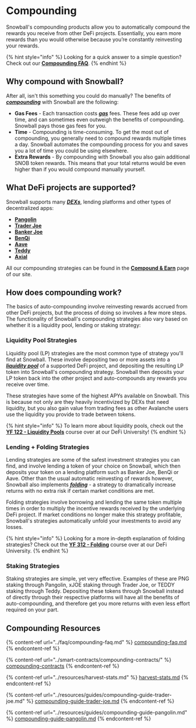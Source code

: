 # Compounding

Snowball's compounding products allow you to automatically compound the rewards you receive from other DeFi projects. Essentially, you earn more rewards than you would otherwise because you’re constantly reinvesting your rewards.

{% hint style="info" %}
Looking for a quick answer to a simple question? Check out our [**Compounding FAQ**](../faq/compounding-faq.md).
{% endhint %}

## Why compound with Snowball?

After all, isn't this something you could do manually? The benefits of [_**compounding**_](../resources/defi-glossary.md#compounding) with Snowball are the following:

* **Gas Fees** - Each transaction costs [_**gas**_](../resources/defi-glossary.md#gas) fees. These fees add up over time, and can sometimes even outweigh the benefits of compounding. Snowball pays those gas fees for you.
* **Time** - Compounding is time-consuming. To get the most out of compounding, you generally need to compound rewards multiple times a day. Snowball automates the compounding process for you and saves you a lot of time you could be using elsewhere.
* **Extra Rewards** - By compounding with Snowball you also gain additional SNOB token rewards. This means that your total returns would be even higher than if you would compound manually yourself.

## What DeFi projects are supported?

Snowball supports many [_**DEXs**_](../resources/defi-glossary.md#decentralized-exchange-dex), lending platforms and other types of decentralized apps:

* [**Pangolin**](https://app.pangolin.exchange)
* [**Trader Joe**](https://traderjoexyz.com)
* [**Banker Joe**](https://traderjoexyz.com/#/lending)
* [**BenQi**](https://app.benqi.fi)
* [**Aave**](https://app.aave.com)
* [**Teddy**](https://app.teddy.cash)
* [**Axial**](https://app.axial.exchange)

All our compounding strategies can be found in the [**Compound & Earn**](https://app.snowball.network/compound-and-earn) page of our site.

## How does compounding work?

The basics of auto-compounding involve reinvesting rewards accrued from other DeFi projects, but the process of doing so involves a few more steps. The functionality of Snowball's compounding strategies also vary based on whether it is a liquidity pool, lending or staking strategy:

### Liquidity Pool Strategies

Liquidity pool (LP) strategies are the most common type of strategy you'll find at Snowball. These involve depositing two or more assets into a [_**liquidity pool**_](../resources/defi-glossary.md#liquidity-pool) of a supported DeFi project, and depositing the resulting LP token into Snowball's compounding strategy. Snowball then deposits your LP token back into the other project and auto-compounds any rewards you receive over time.

These strategies have some of the highest APYs available on Snowball. This is because not only are they heavily incentivized by DEXs that need liquidity, but you also gain value from trading fees as other Avalanche users use the liquidity you provide to trade between tokens.

{% hint style="info" %}
To learn more about liquidity pools, check out the [**YF 122 - Liquidity Pools**](../defi-university/1st-year-courses/yf-122-liquidity-pools.md) course over at our DeFi University!
{% endhint %}

### Lending + Folding Strategies

Lending strategies are some of the safest investment strategies you can find, and involve lending a token of your choice on Snowball, which then deposits your token on a lending platform such as Banker Joe, BenQi or Aave. Other than the usual automatic reinvesting of rewards however, Snowball also implements [_**folding**_](../resources/defi-glossary.md#folding) - a strategy to dramatically increase returns with no extra risk if certain market conditions are met.

Folding strategies involve borrowing and lending the same token multiple times in order to multiply the incentive rewards received by the underlying DeFi project. If market conditions no longer make this strategy profitable, Snowball's strategies automatically unfold your investments to avoid any losses.

{% hint style="info" %}
Looking for a more in-depth explanation of folding strategies? Check out the [**YF 312 - Folding**](../defi-university/3rd-year-courses/yf-312-folding.md) course over at our DeFi University.
{% endhint %}

### Staking Strategies

Staking strategies are simple, yet very effective. Examples of these are PNG staking through Pangolin, xJOE staking through Trader Joe, or TEDDY staking through Teddy. Depositing these tokens through Snowball instead of directly through their respective platforms will have all the benefits of auto-compounding, and therefore get you more returns with even less effort required on your part.

## Compounding Resources

{% content-ref url="../faq/compounding-faq.md" %}
[compounding-faq.md](../faq/compounding-faq.md)
{% endcontent-ref %}

{% content-ref url="../smart-contracts/compounding-contracts/" %}
[compounding-contracts](../smart-contracts/compounding-contracts/)
{% endcontent-ref %}

{% content-ref url="../resources/harvest-stats.md" %}
[harvest-stats.md](../resources/harvest-stats.md)
{% endcontent-ref %}

{% content-ref url="../resources/guides/compounding-guide-trader-joe.md" %}
[compounding-guide-trader-joe.md](../resources/guides/compounding-guide-trader-joe.md)
{% endcontent-ref %}

{% content-ref url="../resources/guides/compounding-guide-pangolin.md" %}
[compounding-guide-pangolin.md](../resources/guides/compounding-guide-pangolin.md)
{% endcontent-ref %}
